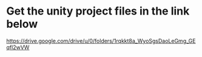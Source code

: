 # Get the unity project files in the link below
https://drive.google.com/drive/u/0/folders/1rqkkt8a_WyoSgsDaoLeGmg_GEqfl2wVW